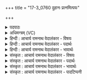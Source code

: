 +++
title = "17-3_0760 दुहानः प्रत्नमित्पयः"

+++
<details><summary>पदपाठः</summary>

दुहानः꣢। प्र꣡त्न꣢म्। इत्। प꣡यः꣢꣯। प꣣वि꣡त्रे꣢। प꣡रि꣢꣯। सि꣣च्यसे। क्र꣡न्द꣢꣯न। दे꣣वा꣢न्। अ꣣जीजनः। ७६०।
</details>

<details><summary>अधिमन्त्रम् (VC)</summary>

- पवमानः सोमः
- मेधातिथिः काण्वः
- गायत्री
- षड्जः
</details>

<details><summary>हिन्दी : आचार्य रामनाथ वेदालंकार - विषयः</summary>

अगले मन्त्र में पुनः उसी विषय का वर्णन है।
</details>

<details><summary>हिन्दी : आचार्य रामनाथ वेदालंकार - पदार्थः</summary>

पदार्थान्वय -  हे रस के भण्डार परमात्मारूप सोम! (प्रत्नम् इत्)सनातन(पयः)आनन्द-रस को(दुहानः)दुहकर देते हुए,आप(पवित्रे)पवित्र हृदय में(परिषिच्यसे)चारों ओर सींचे जाते हो।(क्रन्दन्)मानो कल-कल शब्द करते हुए,आप(देवान्)दिव्य तरंगों को(अजीजनः)उत्पन्न करते हो ॥३॥
</details>

<details><summary>हिन्दी : आचार्य रामनाथ वेदालंकार - भावार्थः</summary>

भावार्थ -  परमात्मा की स्तुति से उपासक के हृदय में ब्रह्मानन्द के प्रवाह बहने लगते हैं ॥३॥
</details>

<details><summary>संस्कृत : आचार्य रामनाथ वेदालंकार - विषयः</summary>

अथ पुनस्तमेव विषयमाह।
</details>

<details><summary>संस्कृत : आचार्य रामनाथ वेदालंकार - पदार्थः</summary>

पदार्थान्वय -  हे रसागार परमात्मसोम! (प्रत्नम् इत्)पुराणम् एव(पयः)आनन्दरसम्(दुहानः)प्रयच्छन्,त्वम्(पवित्रे)परिपूते हृदये(परिषिच्यसे)प्रवाह्यसे।(क्रन्दन्)कल-कलशब्दं कुर्वन्निव त्वम् हृदये(देवान्)दिव्यतरङ्गान्(अजीजनः)जनयसि ॥३॥
</details>

<details><summary>संस्कृत : आचार्य रामनाथ वेदालंकार - भावार्थः</summary>

भावार्थ -  परमात्मस्तवनादुपासकस्य हृदये ब्रह्मानन्दप्रवाहाः प्रवहन्ति ॥३॥
</details>

<details><summary>संस्कृत : आचार्य रामनाथ वेदालंकार - पादटिप्पनी</summary>

टिप्पनी -   ३.ऋ० ९।४२।४।
</details>